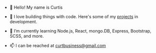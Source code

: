 - 👋 Hello! My name is Curtis
- 👀 I love building things with code. Here's some of my [projects](https://github.com/cemrath?tab=repositories) in development.

- 🌱 I’m currently learning Node.js, React, mongo.DB, Express, Bootstrap, SCSS, and more.
- 📫 I can be reached at curtbusiness@gmail.com

<!---
cemrath/cemrath is a ✨ special ✨ repository because its `README.md` (this file) appears on your GitHub profile.
You can click the Preview link to take a look at your changes.
--->
